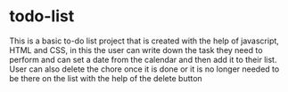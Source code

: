 # todo-list
This is a basic to-do list project that is created with the help of javascript, HTML and CSS, in this the user can write down the task they need to perform and can set a date from the calendar and then add it to their list.
User can also delete the chore once it is done or it is no longer needed to be there on the list with the help of the delete button
